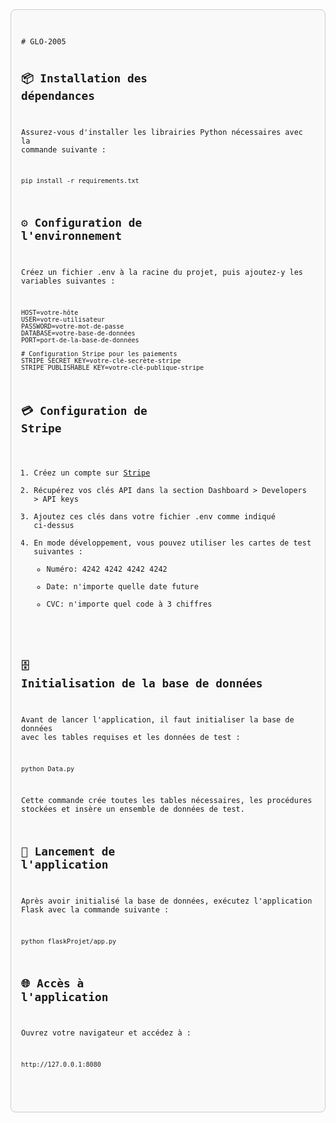 <div style="border: 1px solid #ccc; padding: 16px; border-radius: 8px; background-color: #f9f9f9; font-family: monospace;">
<pre><code>
# GLO-2005

## 📦 Installation des dépendances
Assurez-vous d'installer les librairies Python nécessaires avec la commande suivante :

    pip install -r requirements.txt

## ⚙️ Configuration de l'environnement
Créez un fichier .env à la racine du projet, puis ajoutez-y les variables suivantes :

    HOST=votre-hôte
    USER=votre-utilisateur
    PASSWORD=votre-mot-de-passe
    DATABASE=votre-base-de-données
    PORT=port-de-la-base-de-données
    
    # Configuration Stripe pour les paiements
    STRIPE_SECRET_KEY=votre-clé-secrète-stripe
    STRIPE_PUBLISHABLE_KEY=votre-clé-publique-stripe

## 💳 Configuration de Stripe
1. Créez un compte sur [Stripe](https://stripe.com)
2. Récupérez vos clés API dans la section Dashboard > Developers > API keys
3. Ajoutez ces clés dans votre fichier .env comme indiqué ci-dessus
4. En mode développement, vous pouvez utiliser les cartes de test suivantes :
   - Numéro: 4242 4242 4242 4242
   - Date: n'importe quelle date future
   - CVC: n'importe quel code à 3 chiffres

## 🗄️ Initialisation de la base de données
Avant de lancer l'application, il faut initialiser la base de données avec les tables requises et les données de test :

    python Data.py

Cette commande crée toutes les tables nécessaires, les procédures stockées et insère un ensemble de données de test.

## 🚀 Lancement de l'application
Après avoir initialisé la base de données, exécutez l'application Flask avec la commande suivante :

    python flaskProjet/app.py

## 🌐 Accès à l'application
Ouvrez votre navigateur et accédez à :

    http://127.0.0.1:8080
</code></pre>
</div>
